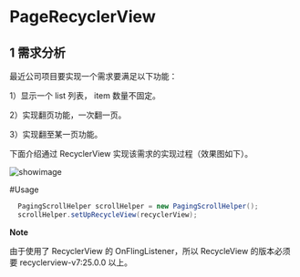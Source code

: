 # PageRecyclerView 
## 1  需求分析

最近公司项目要实现一个需求要满足以下功能：

1）显示一个 list 列表， item 数量不固定。

2）实现翻页功能，一次翻一页。

3）实现翻至某一页功能。

下面介绍通过 RecyclerView 实现该需求的实现过程（效果图如下）。

 ![showimage](https://github.com/yongyu0102/WeeklyBlogImages/blob/master/phase10/showimage.gif?raw=true)



#Usage

```java
  PagingScrollHelper scrollHelper = new PagingScrollHelper();
  scrollHelper.setUpRecycleView(recyclerView);
```
**Note**

由于使用了 RecyclerView 的 OnFlingListener，所以 RecycleView 的版本必须要 recyclerview-v7:25.0.0 以上。



